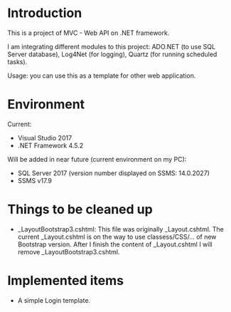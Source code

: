 # Introduction

This is a project of MVC - Web API on .NET framework.

I am integrating different modules to this project: ADO.NET (to use SQL Server database), Log4Net (for logging), Quartz (for running scheduled tasks).

Usage: you can use this as a template for other web application.

# Environment

Current:

* Visual Studio 2017
* .NET Framework 4.5.2


Will be added in near future (current environment on my PC):

* SQL Server 2017 (version number displayed on SSMS: 14.0.2027)
* SSMS v17.9

# Things to be cleaned up

* _LayoutBootstrap3.cshtml: This file was originally _Layout.cshtml. The current _Layout.cshtml is on the way to use classess/CSS/... of new Bootstrap version. After I finish the content of _Layout.cshtml I will remove _LayoutBootstrap3.cshtml.

# Implemented items

* A simple Login template.
